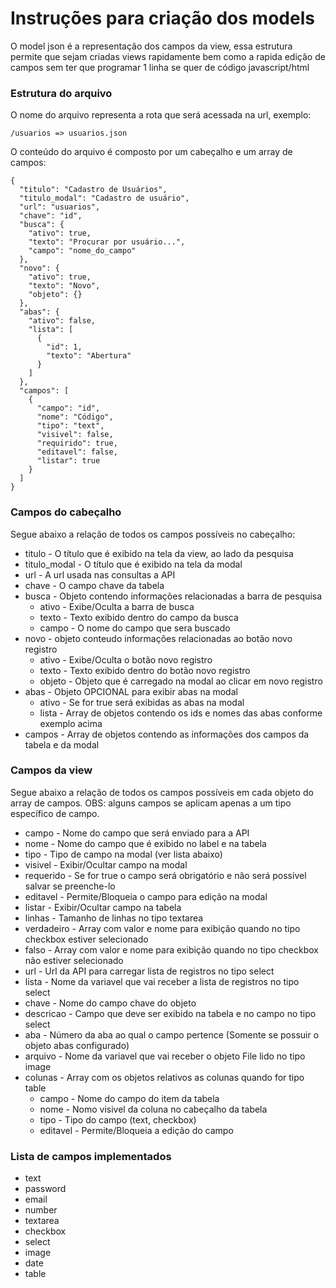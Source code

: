 # Instruções para criação dos models

O model json é a representação dos campos da view, essa estrutura permite que sejam criadas views rapidamente bem como a rapida edição de campos sem ter que programar 1 linha se quer de código javascript/html

### Estrutura do arquivo

O nome do arquivo representa a rota que será acessada na url, exemplo:

```
/usuarios => usuarios.json
```

O conteúdo do arquivo é composto por um cabeçalho e um array de campos:

```
{
  "titulo": "Cadastro de Usuários",
  "titulo_modal": "Cadastro de usuário",
  "url": "usuarios",
  "chave": "id",
  "busca": {
    "ativo": true,
    "texto": "Procurar por usuário...",
    "campo": "nome_do_campo"
  },
  "novo": {
    "ativo": true,
    "texto": "Novo",
    "objeto": {}
  },
  "abas": {
    "ativo": false,
    "lista": [
      {
        "id": 1,
        "texto": "Abertura"
      }
    ]
  },
  "campos": [
    {
      "campo": "id",
      "nome": "Código",
      "tipo": "text",
      "visivel": false,
      "requirido": true,
      "editavel": false,
      "listar": true
    }
  ]
}
```

### Campos do cabeçalho

Segue abaixo a relação de todos os campos possíveis no cabeçalho:

* titulo - O título que é exibido na tela da view, ao lado da pesquisa
* titulo_modal - O título que é exibido na tela da modal
* url - A url usada nas consultas a API
* chave - O campo chave da tabela
* busca - Objeto contendo informações relacionadas a barra de pesquisa
  - ativo - Exibe/Oculta a barra de busca
  - texto - Texto exibido dentro do campo da busca
  - campo - O nome do campo que sera buscado
* novo - objeto conteudo informações relacionadas ao botão novo registro
  - ativo - Exibe/Oculta o botão novo registro
  - texto - Texto exibido dentro do botão novo registro
  - objeto - Objeto que é carregado na modal ao clicar em novo registro
* abas - Objeto OPCIONAL para exibir abas na modal  
  - ativo - Se for true será exibidas as abas na modal
  - lista - Array de objetos contendo os ids e nomes das abas conforme exemplo acima
* campos - Array de objetos contendo as informações dos campos da tabela e da modal

### Campos da view

Segue abaixo a relação de todos os campos possíveis em cada objeto do array de campos.
OBS: alguns campos se aplicam apenas a um tipo específico de campo.

* campo - Nome do campo que será enviado para a API
* nome - Nome do campo que é exibido no label e na tabela
* tipo - Tipo de campo na modal (ver lista abaixo)
* visivel - Exibir/Ocultar campo na modal
* requerido - Se for true o campo será obrigatório e não será possivel salvar se preenche-lo
* editavel - Permite/Bloqueia o campo para edição na modal
* listar - Exibir/Ocultar campo na tabela
* linhas - Tamanho de linhas no tipo textarea
* verdadeiro - Array com valor e nome para exibição quando no tipo checkbox estiver selecionado
* falso - Array com valor e nome para exibição quando no tipo checkbox não estiver selecionado
* url - Url da API para carregar lista de registros no tipo select
* lista - Nome da variavel que vai receber a lista de registros no tipo select
* chave - Nome do campo chave do objeto
* descricao - Campo que deve ser exibido na tabela e no campo no tipo select
* aba - Número da aba ao qual o campo pertence (Somente se possuir o objeto abas configurado)
* arquivo - Nome da variavel que vai receber o objeto File lido no tipo image
* colunas - Array com os objetos relativos as colunas quando for tipo table
  - campo - Nome do campo do item da tabela
  - nome - Nomo visivel da coluna no cabeçalho da tabela
  - tipo - Tipo do campo (text, checkbox)
  - editavel - Permite/Bloqueia a edição do campo

### Lista de campos implementados

* text
* password
* email
* number
* textarea
* checkbox
* select
* image
* date
* table
